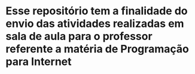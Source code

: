 # Esse repositório tem a finalidade do envio das atividades realizadas em sala de aula para o professor referente a matéria de Programação para Internet
